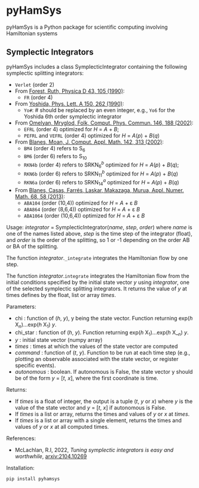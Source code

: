 # pyHamSys
pyHamSys is a Python package for scientific computing involving Hamiltonian systems

## Symplectic Integrators
pyHamSys includes a class SymplecticIntegrator containing the following symplectic splitting integrators:

- `Verlet` (order 2)
- From [Forest, Ruth, Physica D 43, 105 (1990)](https://doi.org/10.1016/0167-2789(90)90019-L): 
    - `FR` (order 4)
- From [Yoshida, Phys. Lett. A 150, 262 (1990)](https://doi.org/10.1016/0375-9601(90)90092-3):
    - `Yo#`: # should be replaced by an even integer, e.g., `Yo6` for the Yoshida 6th order symplectic integrator
- From [Omelyan, Mryglod, Folk, Comput. Phys. Commun. 146, 188 (2002)](https://doi.org/10.1016/S0010-4655(02)00451-4): 
    - `EFRL` (order 4) optimized for *H* = *A* + *B*; 
    - `PEFRL` and `VEFRL` (order 4) optimized for *H* = *A*(*p*) + *B*(*q*)
- From [Blanes, Moan, J. Comput. Appl. Math. 142, 313 (2002)](https://doi.org/10.1016/S0377-0427(01)00492-7):
    - `BM4` (order 4) refers to S<sub>6</sub> 
    - `BM6` (order 6) refers to S<sub>10</sub>
    - `RKN4b` (order 4) refers to SRKN<sub>6</sub><sup>*b*</sup> optimized for *H* = *A*(*p*) + *B*(*q*); 
    - `RKN6b` (order 6) refers to SRKN<sub>11</sub><sup>*b*</sup> optimized for *H* = *A*(*p*) + *B*(*q*)
    - `RKN6a` (order 6) refers to SRKN<sub>14</sub><sup>*a*</sup> optimized for *H* = *A*(*p*) + *B*(*q*)
- From [Blanes, Casas, Farrés, Laskar, Makazaga, Murua, Appl. Numer. Math. 68, 58 (2013)](http://dx.doi.org/10.1016/j.apnum.2013.01.003):
    - `ABA104` (order (10,4)) optimized for *H* = *A* + &epsilon; *B*
    - `ABA864` (order (8,6,4)) optimized for *H* = *A* + &epsilon; *B*
    - `ABA1064` (order (10,6,4)) optimized for *H* = *A* + &epsilon; *B*

Usage: *integrator* = SymplecticIntegrator(*name*, *step*, *order*)
where *name* is one of the names listed above, *step* is the time step of the integrator (float), and *order* is the order of the splitting, so 1 or -1 depending on the order AB or BA of the splitting. 

The function *integrator*.`_integrate` integrates the Hamiltonian flow by one step.

The function *integrator*.`integrate` integrates the Hamiltonian flow from the initial conditions specified by the initial state vector *y* using *integrator*, one of the selected symplectic splitting integrators. It returns the value of *y* at times defines by the float, list or array *times*.

Parameters:
  - chi : function of (*h*, *y*), y being the state vector.
    Function returning exp(*h* X<sub>*n*</sub>)...exp(*h* X<sub>1</sub>) *y*.
  - chi_star : function of (*h*, *y*).
    Function returning exp(*h* X<sub>1</sub>)...exp(*h* X_<sub>*n*</sub>) *y*.
  - *y* : initial state vector (numpy array)
  - *times* : times at which the values of the state vector are computed
  - *command* : function of (*t*, *y*).
    Function to be run at each time step (e.g., plotting an observable associated with the state vector, or register specific events). 
  - *autonomous* : boolean.
    If autonomous is False, the state vector y should be of the form *y* = [*t*, *x*], where the first coordinate is time. 

Returns:
   - If *times* is a float of integer, the output is a tuple (*t*, *y* or *x*) where *y* is the value of the state vector and *y* = [*t*, *x*] if autonomous is False.
   - If *times* is a list or array, returns the times and values of *y* or *x* at *times*. 
   - If *times* is a list or array with a single element, returns the times and values of *y* or *x* at all computed times. 

References:
  - McLachlan, R.I, 2022, *Tuning symplectic integrators is easy and worthwhile*, [arxiv:2104.10269](https://arxiv.org/abs/2104.10269)


Installation: 
```
pip install pyhamsys
```
